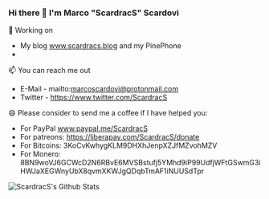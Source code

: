 ### Hi there 👋 I'm Marco "ScardracS" Scardovi

🔭 Working on
 - My blog www.scardracs.blog and my PinePhone
 - 
 
📫 You can reach me out
 - E-Mail - mailto:marcoscardovi@protonmail.com
 - Twitter - https://www.twitter.com/ScardracS
 
😄 Please consider to send me a coffee if I have helped you:
 - For PayPal www.paypal.me/ScardracS
 - For patreons: https://liberapay.com/ScardracS/donate
 - For Bitcoins: 3KoCvKwhygKLM9DHXhJenpXZJfMZvohMZV
 - For Monero: 8BN9woVJ6GCWcD2N6RBvE6MVSBstufj5YMhd9iP99UdfjWFtGSwmG3iHWJaXEGWnyUbX8qvmXKWJgQDqbTmAF1iNUUSdTpr
 
![ScardracS's Github Stats](https://github-readme-stats.vercel.app/api?username=scardracs&show_icons=true&theme=radical)
<!--
**ScardracS/ScardracS** is a ✨ _special_ ✨ repository because its `README.md` (this file) appears on your GitHub profile.

Here are some ideas to get you started:

- 🔭 I’m currently working on ...
- 🌱 I’m currently learning ...
- 👯 I’m looking to collaborate on ...
- 🤔 I’m looking for help with ...
- 💬 Ask me about ...
- 📫 How to reach me: ...
- 😄 Pronouns: ...
- ⚡ Fun fact: ...
-->
